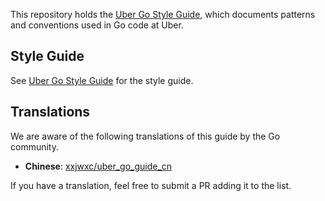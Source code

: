 This repository holds the [Uber Go Style Guide](style.md), which documents
patterns and conventions used in Go code at Uber.

## Style Guide

See [Uber Go Style Guide](style.md) for the style guide.

## Translations

We are aware of the following translations of this guide by the Go community.

- **Chinese**: [xxjwxc/uber_go_guide_cn](https://github.com/xxjwxc/uber_go_guide_cn)

If you have a translation, feel free to submit a PR adding it to the list.
